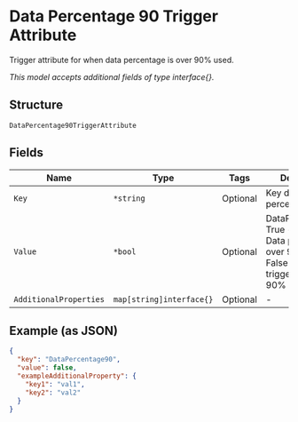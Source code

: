 
# Data Percentage 90 Trigger Attribute

Trigger attribute for when data percentage is over 90% used.

*This model accepts additional fields of type interface{}.*

## Structure

`DataPercentage90TriggerAttribute`

## Fields

| Name | Type | Tags | Description |
|  --- | --- | --- | --- |
| `Key` | `*string` | Optional | Key data percentage 90. |
| `Value` | `*bool` | Optional | DataPercentage90<br />True - Trigger on Data percentage is over 90% used<br />False - Do not trigger when over 90% used. |
| `AdditionalProperties` | `map[string]interface{}` | Optional | - |

## Example (as JSON)

```json
{
  "key": "DataPercentage90",
  "value": false,
  "exampleAdditionalProperty": {
    "key1": "val1",
    "key2": "val2"
  }
}
```

